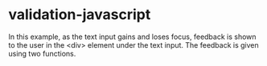 # validation-javascript
In this example, as the text input gains and loses focus, feedback is shown to the user in the &lt;div> element under the text input. The feedback is given using two functions.
